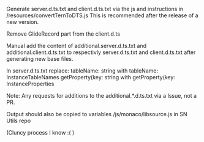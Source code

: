 Generate server.d.ts.txt and client.d.ts.txt 
via the js and instructions in /resources/convertTernToDTS.js
This is recommended after the release of a new version.

Remove GlideRecord part from the client.d.ts

Manual add the content of additional.server.d.ts.txt and additional.client.d.ts.txt 
to respectivly server.d.ts.txt and client.d.ts.txt after generating new base files.

In server.d.ts.txt replace:
tableName: string with tableName: InstanceTableNames
getProperty(key: string with getProperty(key: InstanceProperties


Note: Any requests for additions to the additional.*.d.ts.txt via a Issue, not a PR.

Output should also be copied to variables /js/monaco/libsource.js in SN Utils repo

(Cluncy process I know :( )